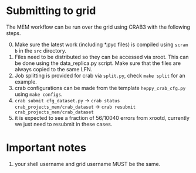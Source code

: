 Submitting to grid
==================

The MEM workflow can be run over the grid using CRAB3 with the following steps.

0. Make sure the latest work (including *.pyc files) is compiled using `scram b` in the `src` directory.
1. Files need to be distributed so they can be accessed via xroot. This can be done using the data_replica.py script. Make sure that the files are always copied to the same LFN.
2. Job splitting is provided for crab via `split.py`, check `make split` for an example.
3. crab configurations can be made from the template `heppy_crab_cfg.py` using `make configs`.
4. `crab submit cfg_dataset.py` -> `crab status crab_projects_mem/crab_dataset` -> `crab resubmit crab_projects_mem/crab_dataset`
5. it is expected to see a fraction of 56/10040 errors from xrootd, currently we just need to resubmit in these cases.

Important notes
===============

1. your shell username and grid username MUST be the same.
